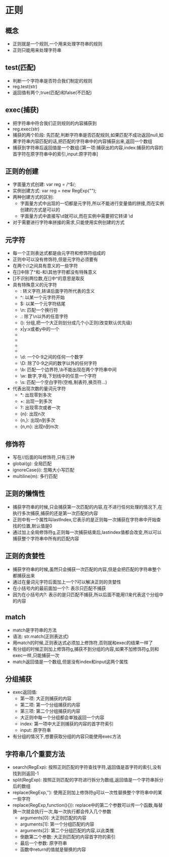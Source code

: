 # 正则

## 概念

* 正则就是一个规则,一个用来处理字符串的规则
* 正则只能用来处理字符串

## test(匹配)

* 判断一个字符串是否符合我们制定的规则
* reg.test(str)
* 返回值有两个,true(匹配)和false(不匹配)

## exec(捕获)

* 把字符串中符合我们正则规则的内容捕获到
* reg.exec(str)
* 捕获的两个阶段: 先匹配,判断字符串是否匹配规则,如果匹配不成功返回null,如果字符串内容匹配的话,把匹配的字符串中的内容捕获出来,返回一个数组
* 捕获到字符串后返回值是一个数组:[第一项:捕获出的内容,index:捕获的内容的首字符在原字符串中的索引,input:原字符串]

## 正则的创建

* 字面量方式创建: var reg = /^$/;
* 实例创建方式: var reg = new RegExp("");
* 两种创建方式的区别:
   * 字面量方式中出现的一切都是元字符,所以不能进行变量值的拼接,而在实例创建的方式是可以的
   * 字面量方式中直接写\d就可以,而在实例中需要把它转译 \\d
* 对于需要进行字符串拼接的需求,只能使用实例创建的方式

## 元字符

* 每一个正则表达式都是由元字符和修饰符组成的
* 正则中可以没有修饰符,但是元字符必须要有
* 在两个//之间具有意义的一些字符
* 在[]中除了^和-和\其他字符都没有特殊意义
* []不识别两位数,在[]中^的意思是取反
* 具有特殊意义的元字符
   * \: 转义字符,转译后面字符所代表的含义
   * ^: 以某一个元字符开始
   * $: 以某一个元字符结尾
   * \n: 匹配一个换行符
   * .: 除了\n以外的任意字符
   * (): 分组,把一个大正则划分成几个小正则(改变默认优先级)
   * x|y:x或者y中的一个
   * [xyz]: x或者y或者z中的一个
   * [^xyz]: 除了三个以外的任何一个字符
   * [a-z]: a-z之间的任何一个字符
   * [^a-z]: 除了a-z之间的任何一个字符
   * \d: 一个0-9之间的任何一个数字
   * \D: 除了0-9之间的数字以外的任何字符
   * \b: 匹配一个边界符,\b不能出现在两个字符串中间
   * \w: 数字,字母,下划线中的任意一个字符
   * \s: 匹配一个空白字符(空格,制表符,换页符...)
* 代表出现次数的量词元字符
   * *: 出现零到多次
   * +: 出现一到多次
   * ?: 出现零次或者一次
   * {n}: 出现n次
   * {n,}: 出现n到多次
   * {n,m}: 出现n到m次

## 修饰符

* 写在//后面的叫修饰符,只有三种
* global(g): 全局匹配
* ignoreCase(i): 忽略大小写匹配
* multiline(m): 多行匹配

## 正则的懒惰性

* 捕获字符串的时候,只会捕获第一次匹配的内容,在不进行任何处理的情况下,在执行多次捕获,捕获的还是第一次匹配的内容
* 正则中有一个属性叫lastIndex,它表示的是正则每一次捕获在字符串中开始查找的位置,默认值是0
* 通过加上全局修饰符g,正则每一次捕获结束后,lastindex值都会改变,所以可以捕获整个字符串中所有的匹配内容

## 正则的贪婪性

* 捕获字符串的时候,虽然只会捕获一次匹配的内容,但是会把匹配的字符串整个都捕获出来
* 通过在量词元字符后面加上一个?可以解决正则的贪婪性
* 在小括号内的最前面加一个?: 表示只匹配不捕获
* 因为在小括号内?: 表示的是只匹配不捕获,所以后面不能用\1来代表这个分组中的内容

## match

* match是字符串的方法
* 语法: str.match(正则表达式)
* 用match的时候,正则表达式必须加上修饰符,否则就和exec的结果一样了
* 有分组的时候正则加上修饰符g,捕获不到分组的内容,如果不加修饰符g,则和exec一样,只能捕获一次
* match返回值是一个数组,但是没有index和input这两个属性

## 分组捕获

* exec返回值:
   * 第一项: 大正则捕获的内容
   * 第二项: 第一个分组捕获的内容
   * 第三项: 第二个分组捕获的内容
   * 大正则中每一个分组都会单独返回一个内容
   * index: 第一项中大正则捕获的内容的首字符索引
   * input: 原字符串
* 有分组的情况下,想要获取分组的内容只能使用exec方法

## 字符串几个重要方法

* search(RegExp): 按照正则匹配的字符查找字符,返回值是首字符的索引,没有找到则返回-1
* split(RegExp): 按照正则匹配的字符进行拆分为数组,返回值是一个字符串拆分后的数组
* replace(RegExp,''): 使用正则加上修饰符g可以一次性替换整个字符串中的某一些字符
* replace(RegExp,function(){}): replace中的第二个参数可以传一个函数,每替换一次就会执行一次,每一次执行都会传入几个参数
   * arguments[0]: 大正则匹配的内容
   * arguments[1]: 第一个分组匹配的内容
   * arguments[2]: 第二个分组匹配的内容,以此类推
   * 倒数第二个参数: 大正则匹配的内容首字符的索引
   * 最后一个参数: 原字符串
   * 函数中return的值就是替换的内容